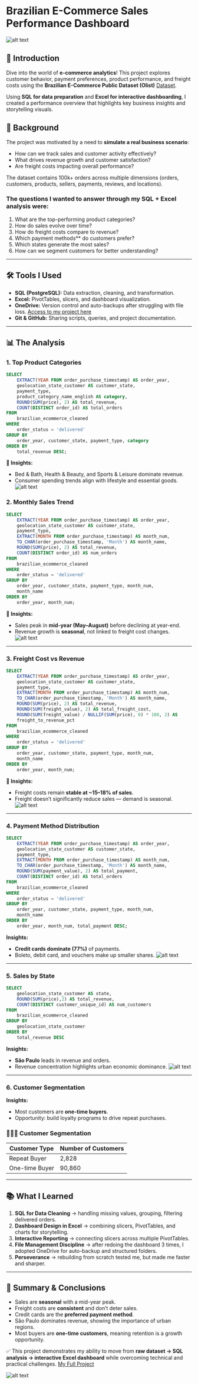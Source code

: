 # Brazilian E-Commerce Sales Performance Dashboard
![alt text](brazillian_ecommerce/assets/Dashboard.gif)
## 📌 Introduction

Dive into the world of **e-commerce analytics**! This project explores customer behavior, payment preferences, product performance, and freight costs using the **Brazilian E-Commerce Public Dataset (Olist)** [Dataset](https://www.kaggle.com/datasets/sudhanshukumar50480/cleaned-brazilian-ecommerce-data).

Using **SQL for data preparation** and **Excel for interactive dashboarding**, I created a performance overview that highlights key business insights and storytelling visuals.

## 📖 Background

The project was motivated by a need to **simulate a real business scenario**:

* How can we track sales and customer activity effectively?
* What drives revenue growth and customer satisfaction?
* Are freight costs impacting overall performance?

The dataset contains 100k+ orders across multiple dimensions (orders, customers, products, sellers, payments, reviews, and locations).

### The questions I wanted to answer through my SQL + Excel analysis were:

1. What are the top-performing product categories?
2. How do sales evolve over time?
3. How do freight costs compare to revenue?
4. Which payment methods** do customers prefer?
5. Which states generate the most sales?
6. How can we segment customers for better understanding?

---

## 🛠 Tools I Used

* **SQL (PostgreSQL):** Data extraction, cleaning, and transformation.
* **Excel:** PivotTables, slicers, and dashboard visualization.
* **OneDrive:** Version control and auto-backups after struggling with file loss. [Access to my project here](https://1drv.ms/x/c/2cb88e8d7640e7ce/ETfAO6uqa5xNumrYl6JaZE4BHM2Ch3KpOCNZrzeFNg-L5Q?e=oebDtH)
* **Git & GitHub:** Sharing scripts, queries, and project documentation.

---

## 📊 The Analysis

### 1. Top Product Categories

```sql
SELECT 
    EXTRACT(YEAR FROM order_purchase_timestamp) AS order_year,
    geolocation_state_customer AS customer_state,
    payment_type,
    product_category_name_english AS category,
    ROUND(SUM(price), 2) AS total_revenue,
    COUNT(DISTINCT order_id) AS total_orders
FROM
    brazilian_ecommerce_cleaned
WHERE
    order_status = 'delivered'
GROUP BY
    order_year, customer_state, payment_type, category
ORDER BY
    total_revenue DESC;
```

**🔑 Insights:**

* Bed & Bath, Health & Beauty, and Sports & Leisure dominate revenue.
* Consumer spending trends align with lifestyle and essential goods.
![alt text](<brazillian_ecommerce/assets/top product.png>)


### 2. Monthly Sales Trend

```sql
SELECT
    EXTRACT(YEAR FROM order_purchase_timestamp) AS order_year,
    geolocation_state_customer AS customer_state,
    payment_type,
    EXTRACT(MONTH FROM order_purchase_timestamp) AS month_num,
    TO_CHAR(order_purchase_timestamp, 'Month') AS month_name,
    ROUND(SUM(price), 2) AS total_revenue,
    COUNT(DISTINCT order_id) AS num_orders
FROM
    brazilian_ecommerce_cleaned
WHERE
    order_status = 'delivered'
GROUP BY
    order_year, customer_state, payment_type, month_num, 
    month_name
ORDER BY
    order_year, month_num;
```

**🔑 Insights:**

* Sales peak in **mid-year (May–August)** before declining at year-end.
* Revenue growth is **seasonal**, not linked to freight cost changes.
![alt text](<brazillian_ecommerce/assets/sales trend.png>)
---

### 3. Freight Cost vs Revenue

```sql
SELECT
    EXTRACT(YEAR FROM order_purchase_timestamp) AS order_year,
    geolocation_state_customer AS customer_state,
    payment_type,
    EXTRACT(MONTH FROM order_purchase_timestamp) AS month_num,
    TO_CHAR(order_purchase_timestamp, 'Month') AS month_name,
    ROUND(SUM(price), 2) AS total_revenue,
    ROUND(SUM(freight_value), 2) AS total_freight_cost,
    ROUND(SUM(freight_value) / NULLIF(SUM(price), 0) * 100, 2) AS 
    freight_to_revenue_pct
FROM
    brazilian_ecommerce_cleaned
WHERE
    order_status = 'delivered'
GROUP BY
    order_year, customer_state, payment_type, month_num, 
    month_name
ORDER BY
    order_year, month_num;
```

**🔑 Insights:**

* Freight costs remain **stable at \~15–18% of sales**.
* Freight doesn’t significantly reduce sales — demand is seasonal.
![alt text](<brazillian_ecommerce/assets/freight vs revenue.png>)
---

### 4. Payment Method Distribution

```sql
SELECT 
    EXTRACT(YEAR FROM order_purchase_timestamp) AS order_year,   
    geolocation_state_customer AS customer_state,                
    payment_type,                                                
    EXTRACT(MONTH FROM order_purchase_timestamp) AS month_num,
    TO_CHAR(order_purchase_timestamp, 'Month') AS month_name,
    ROUND(SUM(payment_value), 2) AS total_payment,
    COUNT(DISTINCT order_id) AS total_orders
FROM 
    brazilian_ecommerce_cleaned
WHERE 
    order_status = 'delivered'
GROUP BY 
    order_year, customer_state, payment_type, month_num,          
    month_name
ORDER BY 
    order_year, month_num, total_payment DESC;
```
**Insights:**

* **Credit cards dominate (77%)** of payments.
* Boleto, debit card, and vouchers make up smaller shares.
![alt text](brazillian_ecommerce/assets/payment.png)
---

### 5. Sales by State

```sql
SELECT 
    geolocation_state_customer AS state,
    ROUND(SUM(price),2) AS total_revenue,
    COUNT(DISTINCT customer_unique_id) AS num_customers
FROM
    brazilian_ecommerce_cleaned
GROUP BY
    geolocation_state_customer
ORDER BY
    total_revenue DESC

```

**Insights:**

* **São Paulo** leads in revenue and orders.
* Revenue concentration highlights urban economic dominance.
![alt text](<brazillian_ecommerce/assets/top states.png>)
---

### 6. Customer Segmentation

**Insights:**

* Most customers are **one-time buyers**.
* Opportunity: build loyalty programs to drive repeat purchases.
### 🧑‍🤝‍🧑 Customer Segmentation  

| Customer Type   | Number of Customers |
|-----------------|----------------------|
| Repeat Buyer    | 2,828               |
| One-time Buyer  | 90,860              |

---

## 📚 What I Learned

1. **SQL for Data Cleaning** → handling missing values, grouping, filtering delivered orders.
2. **Dashboard Design in Excel** → combining slicers, PivotTables, and charts for storytelling.
3. **Interactive Reporting** → connecting slicers across multiple PivotTables.
4. **File Management Discipline** → after redoing the dashboard 3 times, I adopted OneDrive for auto-backup and structured folders.
5. **Perseverance** → rebuilding from scratch tested me, but made me faster and sharper.

---

## 📝 Summary & Conclusions

* Sales are **seasonal** with a mid-year peak.
* Freight costs are **consistent** and don’t deter sales.
* Credit cards are the **preferred payment method**.
* São Paulo dominates revenue, showing the importance of urban regions.
* Most buyers are **one-time customers**, meaning retention is a growth opportunity.

✅ This project demonstrates my ability to move from **raw dataset → SQL analysis → interactive Excel dashboard** while overcoming technical and practical challenges. [My Full Project](https://1drv.ms/x/c/2cb88e8d7640e7ce/ETfAO6uqa5xNumrYl6JaZE4BHM2Ch3KpOCNZrzeFNg-L5Q?e=oebDtH)

![alt text](brazillian_ecommerce/assets/DASHBOARD.png)
